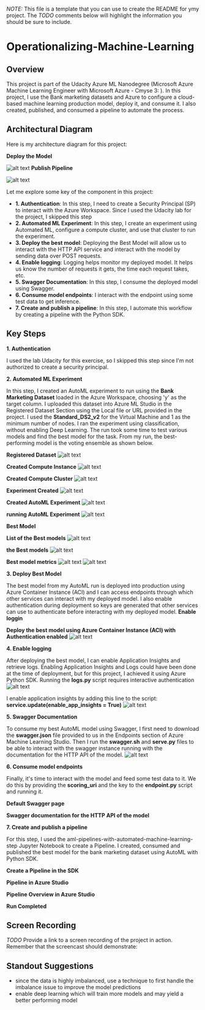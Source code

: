 *NOTE:* This file is a template that you can use to create the README for ymy project. The *TODO* comments below will highlight the information you should be sure to include.


# Operationalizing-Machine-Learning

## Overview
This project is part of the Udacity Azure ML Nanodegree (Microsoft Azure Machine Learning Engineer with Microsoft Azure - Cmyse 3: ). In this project, I use the Bank marketing datasets and Azure to configure a cloud-based machine learning production model, deploy it, and consume it. I also created, published, and consumed a pipeline to automate the process.

## Architectural Diagram
Here is my architecture diagram for this project:

**Deploy the Model**

![alt text](<screenshots/Project 2 - Architechture diagram.PNG>)
**Publish Pipeline**

![alt text](<screenshots/Project 2 - Architechture diagram - pipeline.PNG>)

Let me explore some key of the component in this project:
- **1. Authentication**: In this step, I need to create a Security Principal (SP) to interact with the Azure Workspace. Since I used the Udacity lab for the project, I skipped this step
- **2. Automated ML Experiment**: In this step, I create an experiment using Automated ML, configure a compute cluster, and use that cluster to run the experiment.
- **3. Deploy the best model**: Deploying the Best Model will allow us to interact with the HTTP API service and interact with the model by sending data over POST requests.
- **4. Enable logging**: Logging helps monitor my deployed model. It helps us know the number of requests it gets, the time each request takes, etc.
- **5. Swagger Documentation**: In this step, I consume the deployed model using Swagger.
- **6. Consume model endpoints**: I interact with the endpoint using some test data to get inference.
- **7. Create and publish a pipeline**: In this step, I automate this workflow by creating a pipeline with the Python SDK.

## Key Steps
**1. Authentication**

I used the lab Udacity for this exercise, so I skipped this step since I'm not authorized to create a security principal.

**2. Automated ML Experiment**

In this step, I created an AutoML experiment to run using the **Bank Marketing Dataset** loaded in the Azure Workspace, choosing 'y' as the target column.
I uploaded this dataset into Azure ML Studio in the Registered Dataset Section using the Local file or URL provided in the project.
I used the **Standard_DS2_v2** for the Virtual Machine and 1 as the minimum number of nodes.
I ran the experiment using classification, without enabling Deep Learning. The run took some time to test various models and find the best model for the task.
From my run, the best-performing model is the voting ensemble as shown below.

**Registered Dataset**
![alt text](<screenshots/1. Registered Dataset.png>)

**Created Compute Instance**
![alt text](<screenshots/2. Compute instances.png>)

**Created Compute Cluster**
![alt text](<screenshots/3. Compute cluste.png>)

**Experiment Created**
![alt text](<screenshots/4. Experiment.png>)

**Created AutoML Experiment**
![alt text](<screenshots/3. Created AutoML Exprements.png>)

**running AutoML Experiment**
![alt text](<screenshots/4. run Auto ML Experiment.png>)

**Best Model**

****List of the Best models****
![alt text](<screenshots/6. List of Best models (Algorithm name).png>)

****the Best models****
![alt text](<screenshots/7.  The best model.png>)

****Best model metrics****
![alt text](<screenshots/7.1. the Best model with Metric (1).png>)
![alt text](<screenshots/7.1. the Best model with Metric (2).png>)

**3. Deploy Best Model**

The best model from my AutoML run is deployed into production using Azure Container Instance (ACI) and I can access endpoints through which other services can interact with my deployed model. 
I also enable authentication during deployment so keys are generated that other services can use to authenticate before interacting with my deployed model.
**Enable loggin**


**Deploy the best model using Azure Container Instance (ACI) with Authentication enabled**
![alt text](<screenshots/8. Deploy Model.png>)

**4. Enable logging**

After deploying the best model, I can enable Application Insights and retrieve logs.
Enabling Application Insights and Logs could have been done at the time of deployment, but for this project, I achieved it using Azure Python SDK. Running the **logs.py** script requires interactive authentication
![alt text](<screenshots/9. Enable logging.png>)

I enable application insights by adding this line to the script: **service.update(enable_app_insights = True)**
![alt text](<screenshots/10. Application Insights enabled.png>)


**5. Swagger Documentation**

To consume my best AutoML model using Swagger, I first need to download the **swagger.json** file provided to us in the Endpoints section of Azure Machine Learning Studio. Then I run the **swagger.sh** and **serve.py** files to be able to interact with the swagger instance running with the documentation for the HTTP API of the model.
![alt text](<screenshots/Run localhost for swagger (1).png>)

**6. Consume model endpoints**

Finally, it's time to interact with the model and feed some test data to it. We do this by providing the **scoring_uri** and the key to the **endpoint.py** script and running it.

**Default Swagger page**


**Swagger documentation for the HTTP API of the model**



**7. Create and publish a pipeline**

For this step, I used the aml-pipelines-with-automated-machine-learning-step Jupyter Notebook to create a Pipeline. I created, consumed and published the best model for the bank marketing dataset using AutoML with Python SDK.

**Create a Pipeline in the SDK**

**Pipeline in Azure Studio**

**Pipeline Overview in Azure Studio**

**Run Completed**


## Screen Recording
*TODO* Provide a link to a screen recording of the project in action. Remember that the screencast should demonstrate:

## Standout Suggestions

- since the data is highly imbalanced, use a technique to first handle the imbalance issue to improve the model predictions
- enable deep learning which will train more models and may yield a better performing model
